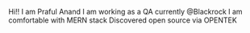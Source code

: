 Hi!! I am Praful Anand
I am working as a QA currently @Blackrock
I am comfortable with MERN stack
Discovered open source via OPENTEK
